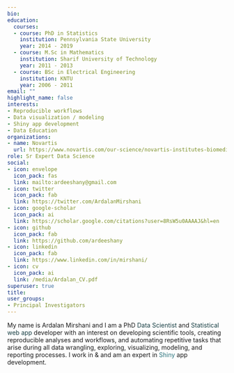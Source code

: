 ```yaml
---
bio:
education:
  courses:
  - course: PhD in Statistics
    institution: Pennsylvania State University
    year: 2014 - 2019
  - course: M.Sc in Mathematics
    institution: Sharif University of Technology
    year: 2011 - 2013
  - course: BSc in Electrical Engineering
    institution: KNTU
    year: 2006 - 2011
email: ""
highlight_name: false
interests:
- Reproducible workflows
- Data visualization / modeling
- Shiny app development
- Data Education
organizations:
- name: Novartis
  url: https://www.novartis.com/our-science/novartis-institutes-biomedical-research/
role: Sr Expert Data Science
social:
- icon: envelope
  icon_pack: fas
  link: mailto:ardeeshany@gmail.com  
- icon: twitter
  icon_pack: fab
  link: https://twitter.com/ArdalanMirshani
- icon: google-scholar
  icon_pack: ai
  link: https://scholar.google.com/citations?user=8RsW5u0AAAAJ&hl=en
- icon: github
  icon_pack: fab
  link: https://github.com/ardeeshany
- icon: linkedin
  icon_pack: fab
  link: https://www.linkedin.com/in/mirshani/
- icon: cv
  icon_pack: ai
  link: /media/Ardalan_CV.pdf
superuser: true
title: 
user_groups:
- Principal Investigators
---
```



My name is Ardalan Mirshani and I am a PhD <span style="color: #173e43;">Data Scientist</span> and <span style="color: #173e43;">Statistical web app</span> developer with an
interest on developing scientific tools, creating reproducible analyses and workflows, and automating repetitive tasks that arise during all data wrangling,
exploring, visualizing, modeling, and reporting processes. I work in <i class="fab fa-r-project" style="color: #2b737c;"></i> & <i class="fab fa-python" style="color: #2b737c;"></i> and am an expert in <span style="color: #2b737c;">Shiny</span> app development.

